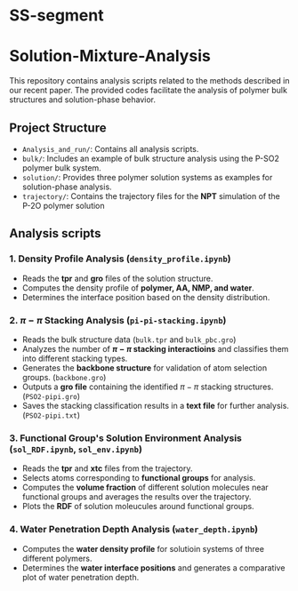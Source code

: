 # SS-segment
#  Solution-Mixture-Analysis
This repository contains analysis scripts related to the methods described in our recent paper. The provided codes facilitate the analysis of polymer bulk structures and solution-phase behavior.

##  Project Structure
-  ```Analysis_and_run/```: Contains all analysis scripts.
-  ```bulk/```: Includes an example of bulk structure analysis using the P-SO2 polymer bulk system.
-  ```solution/```: Provides three polymer solution systems as examples for solution-phase analysis.
-  ```trajectory/```: Contains the trajectory files for the **NPT** simulation of the P-2O polymer solution

##  Analysis scripts
###  1. Density Profile Analysis (```density_profile.ipynb```)
-  Reads the **tpr** and **gro** files of the solution structure.
-  Computes the density profile of **polymer, AA, NMP, and water**.
-  Determines the interface position based on the density distribution.
###  2.  $\pi-\pi$ Stacking Analysis (```pi-pi-stacking.ipynb```)
-  Reads the bulk structure data (```bulk.tpr``` and ```bulk_pbc.gro```)
-  Analyzes the number of **$\pi-\pi$ stacking interactioins** and classifies them into different stacking types.
-  Generates the **backbone structure** for validation of atom selection groups. (```backbone.gro```)
-  Outputs a **gro file** containing the identified $\pi-\pi$ stacking structures. (```PSO2-pipi.gro```)
-  Saves the stacking classification results in a **text file** for further analysis. (```PSO2-pipi.txt```)
###  3.  Functional Group's Solution Environment Analysis (```sol_RDF.ipynb```, ```sol_env.ipynb```)
-  Reads the **tpr** and **xtc** files from the trajectory.
-  Selects atoms corresponding to **functional groups** for analysis.
-  Computes the **volume fraction** of different solution molecules near functional groups and averages the results over the trajectory.
-  Plots the **RDF** of solution moleucules around functional groups.
###  4.  Water Penetration Depth Analysis (```water_depth.ipynb```)
-  Computes the **water density profile** for solutioin systems of three different polymers.
-  Determines the **water interface positions** and generates a comparative plot of water penetration depth.

